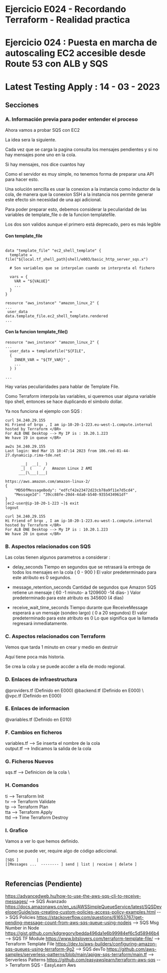 <!-- Proyecto : # docs-tf -->
# Ejercicio E024 - Recordando Terraform - Realidad practica
# Ejercicio 024 : Puesta en marcha de autoscaling EC2 accesible desde Route 53 con ALB y SQS
# Latest Testing Apply : 14 - 03 - 2023

<!-- Nivel 2 E024 -  V0.0.1 - 2023 Mar -->

## Secciones

### A. Información previa para poder entender el proceso

Ahora vamos a probar SQS con EC2

La idea sera la siguiente.

Cada vez que se carga la pagina consulta los mensajes pendientes y si no hay mensajes pone uno en la cola.

Si hay mensajes, nos dice cuantos hay

Como el servidor es muy simple, no tenemos forma de preparar una API para hacer esto. 

Una solución sencilla es usar la conexion a la instancia como inductor de la cola, de manera que la conexion SSH a la instancia nos permite generar este efecto sin necesidad de una api adicional.

Para poder preparar esto, debemos considerar la peculiaridad de las variables de template_file o de la funcion templatefile. 

Los dos son validos aunque el primero está deprecado, pero es más legible

#### Con template_file

```

data "template_file" "ec2_shell_template" {
  template = file("${local.tf_shell_path}shell/e003/basic_http_server_sqs.x")

  # Son variables que se interpolan cuando se interpreta el fichero

  vars = {
    VAR = "${VALUE}"
    ...
  }
}

resource "aws_instance" "amazon_linux_2" {
...
 user_data                   = data.template_file.ec2_shell_template.rendered
...
```

#### Con la funcion template_file()

```
resource "aws_instance" "amazon_linux_2" {
...
  user_data = templatefile("${FILE", 
  {
    INNER_VAR = "${TF_VAR}" ,
    ...
  } )

...
```

Hay varias peculiaridades para hablar de Template File. 

Como Terraform interpola las variables, si queremos usar alguna variable tipo shell, entonces se hace duplicando el símbolo dollar.


Ya nos funciona el ejemplo con SQS :

```
curl 34.240.29.155
Hi Friend of brqx , I am ip-10-20-1-223.eu-west-1.compute.internal hosted by Terraform </BR>
For ALB ONE Desktop --> My IP is : 10.20.1.223 
We have 19 in queue </BR>

aw2s 34.240.29.155
Last login: Wed Mar 15 10:47:14 2023 from 106.red-81-44-27.dynamicip.rima-tde.net

       __|  __|_  )
       _|  (     /   Amazon Linux 2 AMI
      ___|\___|___|

https://aws.amazon.com/amazon-linux-2/
{
    "MD5OfMessageBody": "edfcf42e23472d23cb78a9f11e7d5cd4", 
    "MessageId": "39cc88fe-20d4-4da0-b540-9355434961df"
}
[ec2-user@ip-10-20-1-223 ~]$ exit
logout

curl 34.240.29.155
Hi Friend of brqx , I am ip-10-20-1-223.eu-west-1.compute.internal hosted by Terraform </BR>
For ALB ONE Desktop --> My IP is : 10.20.1.223 
We have 20 in queue </BR>
```

### B. Aspectos relacionados con SQS

Las colas tienen algunos parametros a considerar : 

- delay_seconds
Tiempo en segundos que se retrasará la entrega de todos los mensajes en la cola ( 0 - 900 ) 
El valor predeterminado para este atributo es 0 segundos.

- message_retention_seconds 
Cantidad de segundos que Amazon SQS retiene un mensaje ( 60 -1 minuto- a 1209600 -14 días- )
Valor predeterminado para este atributo es 345600 (4 días)

- receive_wait_time_seconds
Tiempo durante que ReceiveMessage esperará a un mensaje (sondeo largo) ( 0 a 20 segundos)
El valor predeterminado para este atributo es 0 
Lo que significa que la llamada regresará inmediatamente.  


### C. Aspectos relacionados con Terraform

Vemos que tarda 1 minuto en crear y medio en destruir

Aquí tiene poca más historia.

Se crea la cola y se puede accder a ella de modo regional.

### D. Enlaces de infraestructura
 
@providers.tf  (Definido en E000)             @backend.tf     (Definido en E000)   \         
@vpc.tf        (Definido en E000)             

### E. Enlaces de informacion 

@variables.tf  (Definido en E010)             

### F. Cambios en ficheros 

variables.tf        -->  Se inserta el nombre de la cola        \
output.tf           -->  Indicamos la salida de la cola

### G. Ficheros Nuevos

sqs.tf        -->  Definicion de la cola        \

### H. Comandos

ti --> Terraform Init                  \
tv --> Terraform Validate              \
tp --> Terraform Plan                  \
tta --> Terraform Apply                \
ttd --> Time Terraform Destroy         

### I. Grafico

Vamos a ver lo que hemos definido. 

Como se puede ver, require algo de código adiccional.

```
[SQS ]        |
[[Messages ...  -------- ] send | list | receive | delete ]


```
       

<!-- ==--==--==--==--==--==--==--==--==--==--==--==--==--==--==-- -->

## Referencias (Pendiente)

https://advancedweb.hu/how-to-use-the-aws-sqs-cli-to-receive-messages/ --> SQS Avanzado
https://docs.amazonaws.cn/en_us/AWSSimpleQueueService/latest/SQSDeveloperGuide/sqs-creating-custom-policies-access-policy-examples.html --> SQS Policies
https://stackoverflow.com/questions/61653767/get-pending-message-count-from-aws-sqs-queue-using-nodejs --> SQS Msg Number in Node
https://gist.github.com/kdgregory/bedda496da1e6b99984ef6c5d58946b4 --> SQS TF Module
https://www.bitslovers.com/terraform-template-file/ --> Terraform Template File
https://dev.to/aws-builders/configuring-amazon-sqs-queues-using-terraform-9g2 --> SQS devTo
https://github.com/aws-samples/serverless-patterns/blob/main/apigw-sqs-terraform/main.tf --> Serverless Patterns
https://github.com/easyawslearn/terraform-aws-sqs --> Terraform SQS - EasyLearn Aws






